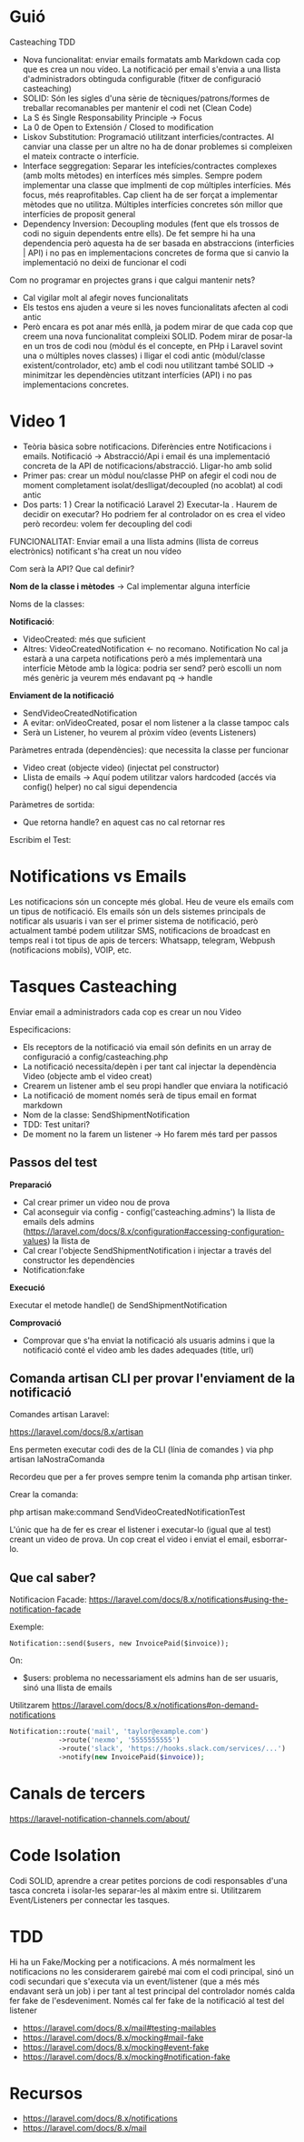 # Guió

Casteaching TDD
- Nova funcionalitat: enviar emails formatats amb Markdown cada cop que es crea un nou vídeo. La notificació per email s'envia a una llista d'administradors obtinguda configurable (fitxer de configuració casteaching)
- SOLID: Són les sigles d'una sèrie de tècniques/patrons/formes de treballar recomanables per mantenir el codi net (Clean Code)
- La S és Single Responsability Principle -> Focus
- La 0 de Open to Extensión / Closed to modification
- Liskov Substitution: Programació utilitzant interficies/contractes. Al canviar una classe per un altre no ha de donar problemes si compleixen el mateix contracte o interfície.
- Interface seggregation: Separar les intefícies/contractes complexes (amb molts mètodes) en interfíces més simples. Sempre podem implementar una classe que implmenti de cop múltiples interfícies. Més focus, més reaprofitables. Cap client ha de ser forçat a implementar mètodes que no utilitza. Múltiples interfícies concretes són millor que interfícies de proposit general
- Dependency Inversion: Decoupling modules (fent que els trossos de codi no siguin dependents entre ells). De fet sempre hi ha una dependencia però aquesta ha de ser basada en abstraccions (interficies | API) i no pas en implementacions concretes de forma que si canvio la implementació no deixi de funcionar el codi

Com no programar en projectes grans i que calgui mantenir nets?

- Cal vigilar molt al afegir noves funcionalitats
- Els testos ens ajuden a veure si les noves funcionalitats afecten al codi antic
- Però encara es pot anar més enllà, ja podem mirar de que cada cop que creem una nova funcionalitat compleixi SOLID. Podem mirar de posar-la en un tros de codi nou (mòdul és el concepte, en PHp i Laravel sovint una  o múltiples noves classes) i lligar el codi antic (mòdul/classe existent/controlador, etc) amb el codi nou utilitzant també SOLID -> minimitzar les dependències utitzant interfícies (API) i no pas implementacions concretes.

# Video 1

- Teòria bàsica sobre notificacions. Diferències entre Notificacions i emails. Notificació -> Abstracció/Api i email és una implementació concreta de la API de notificacions/abstracció. Lligar-ho amb solid
- Primer pas: crear un mòdul nou/classe PHP on afegir el codi nou de moment completament isolat/deslligat/decoupled (no acoblat) al codi antic
- Dos parts: 1 ) Crear la notificació Laravel 2) Executar-la . Haurem de decidir on executar? Ho podriem fer al controlador on es crea el video però recordeu: volem fer decoupling del codi

FUNCIONALITAT: Enviar email a una llista admins (llista de correus electrònics) notificant s'ha creat un nou vídeo

Com serà la API? Que cal definir?

**Nom de la classe i mètodes** -> Cal implementar alguna interfície

Noms de la classes: 

**Notificació**:
- VideoCreated: més que suficient
- Altres: VideoCreatedNotification <- no recomano. Notification No cal ja estarà a una carpeta notifications però a més implementarà una interfície
Mètode amb la lògica: podria ser send? però escolli un nom més genèric ja veurem més endavant pq -> handle

**Enviament de la notificació**
- SendVideoCreatedNotification
- A evitar: onVideoCreated, posar el nom listener a la classe tampoc cals
- Serà un Listener, ho veurem al pròxim vídeo (events Listeners)

Paràmetres entrada (dependències): que necessita la classe per funcionar 
- Video creat (objecte video) (injectat pel constructor)
- Llista de emails -> Aquí podem utilitzar valors hardcoded (accés via config() helper) no cal sigui dependencia

Paràmetres de sortida:
- Que retorna handle? en aquest cas no cal retornar res

Escribim el Test:



# Notifications vs Emails

Les notificacions són un concepte més global. Heu de veure els emails com un tipus de notificació. Els emails són un dels sistemes principals de notificar als usuaris i van ser el primer sistema de notificació, però actualment també podem utilitzar SMS, notificacions de broadcast en temps real i tot tipus de apis de tercers: Whatsapp, telegram, Webpush (notificacions mobils), VOIP, etc.

# Tasques Casteaching

Enviar email a administradors cada cop es crear un nou Video

Especificacions:
- Els receptors de la notificació via email són definits en un array de configuració a config/casteaching.php
- La notificació necessita/depèn i per tant cal injectar la dependència Video (objecte amb el video creat)
- Crearem un listener amb el seu propi handler que enviara la notificació
- La notificació de moment només serà de tipus email en format markdown
- Nom de la classe: SendShipmentNotification
- TDD: Test unitari?
- De moment no la farem un listener -> Ho farem més tard per passos

## Passos del test

**Preparació**
- Cal crear primer un video nou de prova
- Cal aconseguir via config - config('casteaching.admins') la llista de emails dels admins (https://laravel.com/docs/8.x/configuration#accessing-configuration-values) la llista de 
- Cal crear l'objecte SendShipmentNotification i injectar a través del constructor les dependències
- Notification:fake

**Execució**

Executar el metode handle() de SendShipmentNotification

**Comprovació**
- Comprovar que s'ha enviat la notificació als usuaris admins i que la notificació conté el video amb les dades adequades (title, url)

## Comanda artisan CLI per provar l'enviament de la notificació

Comandes artisan Laravel:

https://laravel.com/docs/8.x/artisan

Ens permeten executar codi des de la CLI (línia de comandes ) via php artisan laNostraComanda

Recordeu que per a fer proves sempre tenim la comanda php artisan tinker.

Crear la comanda:

php artisan make:command SendVideoCreatedNotificationTest

L'únic que ha de fer es crear el listener i executar-lo (igual que al test) creant un video de prova. Un cop creat el video i enviat el email, esborrar-lo.

## Que cal saber?

Notificacion Facade: https://laravel.com/docs/8.x/notifications#using-the-notification-facade

Exemple:

```
Notification::send($users, new InvoicePaid($invoice));
```

On:
- $users: problema no necessariament els admins han de ser usuaris, sinó una llista de emails

Utilitzarem https://laravel.com/docs/8.x/notifications#on-demand-notifications

```php
Notification::route('mail', 'taylor@example.com')
            ->route('nexmo', '5555555555')
            ->route('slack', 'https://hooks.slack.com/services/...')
            ->notify(new InvoicePaid($invoice));
```

# Canals de tercers

https://laravel-notification-channels.com/about/

# Code Isolation

Codi SOLID, aprendre a crear petites porcions de codi responsables d'una tasca concreta i isolar-les separar-les al màxim entre si. Utilitzarem Event/Listeners per connectar les tasques.

# TDD

Hi ha un Fake/Mocking per a notificacions. A més normalment les notificacions no les considerarem gairebé mai com el codi principal, sinó un codi secundari que s'executa via un event/listener (que a més més endavant serà un job) i per tant al test principal del controlador només calda fer fake de l'esdeveniment. Només cal fer fake de la notificació al test del listener

- https://laravel.com/docs/8.x/mail#testing-mailables
- https://laravel.com/docs/8.x/mocking#mail-fake
- https://laravel.com/docs/8.x/mocking#event-fake
- https://laravel.com/docs/8.x/mocking#notification-fake

# Recursos

- https://laravel.com/docs/8.x/notifications
- https://laravel.com/docs/8.x/mail
